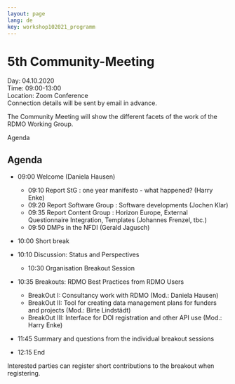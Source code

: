 ```yaml
---
layout: page
lang: de
key: workshop102021_programm
---
```


# 5th Community-Meeting

Day: 04.10.2020<br> Time: 09:00-13:00<br> Location: Zoom Conference<br> Connection details will be sent by email in advance.

The Community Meeting will show the different facets of the work of the RDMO Working Group.

Agenda

## Agenda

- 09:00 Welcome (Daniela Hausen)

  - 09:10 Report StG : one year manifesto - what happened? (Harry Enke)
  - 09:20 Report Software Group : Software developments (Jochen Klar)
  - 09:35 Report Content Group : Horizon Europe, External Questionnaire Integration, Templates (Johannes Frenzel, tbc.)
  - 09:50 DMPs in the NFDI (Gerald Jagusch)
- 10:00 Short break
- 10:10 Discussion: Status and Perspectives

  - 10:30 Organisation Breakout Session
- 10:35 Breakouts: RDMO Best Practices from RDMO Users

  - BreakOut I: Consultancy work with RDMO (Mod.: Daniela Hausen)
  - BreakOut II: Tool for creating data management plans for funders and projects (Mod.: Birte Lindstädt)
  - BreakOut III: Interface for DOI registration and other API use (Mod.: Harry Enke)
- 11:45 Summary and questions from the individual breakout sessions
- 12:15 End

Interested parties can register short contributions to the breakout when registering.
